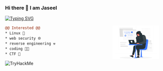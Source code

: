 ### Hi there 👋 I am Jaseel

[![Typing SVG](https://readme-typing-svg.herokuapp.com?font=Fira+Code&pause=1000&color=14d8ff&width=435&lines=%24+echo+%22A+Cyber+Security+Enthusiast%22;%24+echo+%22BCA+Student%22;%24+echo+%22Self+Learner%22;%23+echo+%22CTF+Player+%F0%9F%9A%A9%22)](https://github.com/Jazeye)

   <img src="https://github.com/Jazeye/Jazeye/blob/main/h4cker.png" align="right" width="30%"/>

```diff
@@ Interested @@
* Linux 🐧
* web security 🌐
* reverse engineering ⚒️
* coding 👨‍💻
* CTF 🚩
```

<img src="https://tryhackme-badges.s3.amazonaws.com/Jazeye.png" alt="TryHackMe">
